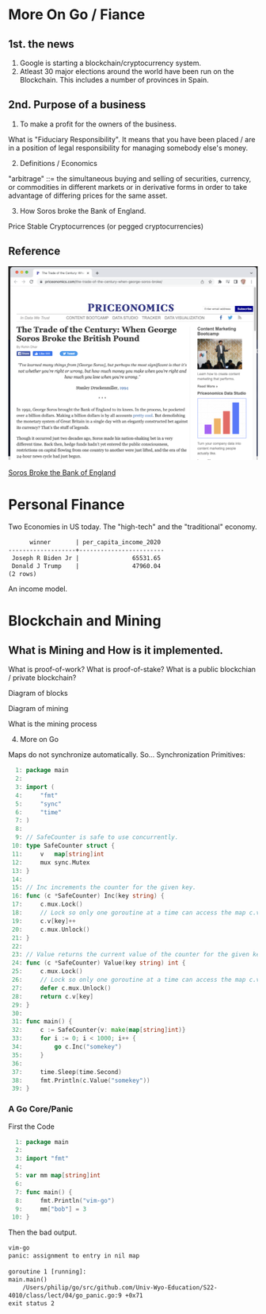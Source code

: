 

<style>
.pagebreak { page-break-before: always; }
.half { height: 200px; }
</style>
<style>
.pagebreak { page-break-before: always; }
.half { height: 200px; }
.markdown-body {
	font-size: 12px;
}
.markdown-body td {
	font-size: 12px;
}
</style>



More On Go / Fiance
====================

1st. the news
-----------------

1. Google is starting a blockchain/cryptocurrency system.
1. Atleast 30 major elections around the world have been run on the Blockchain.  This includes a number of provinces in Spain.

2nd. Purpose of a business
-------------------------

1. To make a profit for the owners of the business.

What is "Fiduciary Responsibility".  It means that you have been placed / are in a
position of legal responsibility for managing somebody else's money.

2. Definitions / Economics

"arbitrage" ::= the simultaneous buying and selling of securities, currency, or commodities in different markets or in derivative forms in order to take advantage of differing prices for the same asset.

3. How Soros broke the Bank of England.

Price Stable Cryptocurrences (or pegged cryptocurrencies)

## Reference

![soros.png](soros.png)

[Soros Broke the Bank of England](https://priceonomics.com/the-trade-of-the-century-when-george-soros-broke/)



Personal Finance
=====

Two Economies in US today.  The "high-tech" and the "traditional" economy.

```
      winner       | per_capita_income_2020 
-------------------+------------------------
 Joseph R Biden Jr |               65531.65
 Donald J Trump    |               47960.04
(2 rows)
```

An income model.

























Blockchain and Mining
====================================================


What is Mining and How is it implemented.
-----

What is proof-of-work?  What is proof-of-stake?  What is a public blockchian / private blockchain?

Diagram of blocks

Diagram of mining

What is the mining process


4. More on Go

Maps do not synchronize automatically.
So... Synchronization Primitives:

```Go
  1: package main
  2: 
  3: import (
  4:     "fmt"
  5:     "sync"
  6:     "time"
  7: )
  8: 
  9: // SafeCounter is safe to use concurrently.
 10: type SafeCounter struct {
 11:     v   map[string]int
 12:     mux sync.Mutex
 13: }
 14: 
 15: // Inc increments the counter for the given key.
 16: func (c *SafeCounter) Inc(key string) {
 17:     c.mux.Lock()
 18:     // Lock so only one goroutine at a time can access the map c.v.
 19:     c.v[key]++
 20:     c.mux.Unlock()
 21: }
 22: 
 23: // Value returns the current value of the counter for the given key.
 24: func (c *SafeCounter) Value(key string) int {
 25:     c.mux.Lock()
 26:     // Lock so only one goroutine at a time can access the map c.v.
 27:     defer c.mux.Unlock()
 28:     return c.v[key]
 29: }
 30: 
 31: func main() {
 32:     c := SafeCounter{v: make(map[string]int)}
 33:     for i := 0; i < 1000; i++ {
 34:         go c.Inc("somekey")
 35:     }
 36: 
 37:     time.Sleep(time.Second)
 38:     fmt.Println(c.Value("somekey"))
 39: }


```

### A Go Core/Panic 

First the Code

```Go
  1: package main
  2: 
  3: import "fmt"
  4: 
  5: var mm map[string]int
  6: 
  7: func main() {
  8:     fmt.Println("vim-go")
  9:     mm["bob"] = 3
 10: }


```

Then the bad output.


```
vim-go
panic: assignment to entry in nil map

goroutine 1 [running]:
main.main()
	/Users/philip/go/src/github.com/Univ-Wyo-Education/S22-4010/class/lect/04/go_panic.go:9 +0x71
exit status 2


```

